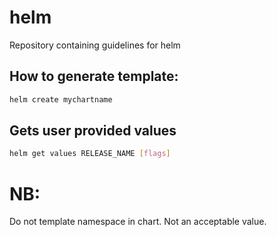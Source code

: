 # helm
Repository containing guidelines for helm

## How to generate template: 

```bash
helm create mychartname
```
## Gets user provided values

```bash
helm get values RELEASE_NAME [flags]
```

# NB:
Do not template namespace in chart. Not an acceptable value.